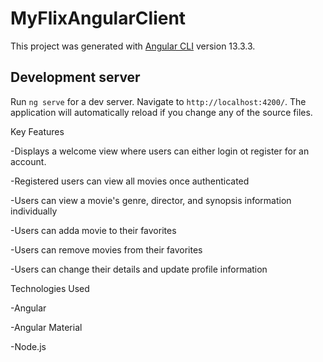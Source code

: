 # MyFlixAngularClient

This project was generated with [Angular CLI](https://github.com/angular/angular-cli) version 13.3.3.

## Development server

Run `ng serve` for a dev server. Navigate to `http://localhost:4200/`. The application will automatically reload if you change any of the source files.

Key Features

-Displays a welcome view where users can either login ot register for an account.

-Registered users can view all movies once authenticated

-Users can view a movie's genre, director, and synopsis information individually

-Users can adda movie to their favorites

-Users can remove movies from their favorites

-Users can change their details and update profile information

Technologies Used

-Angular

-Angular Material

-Node.js
